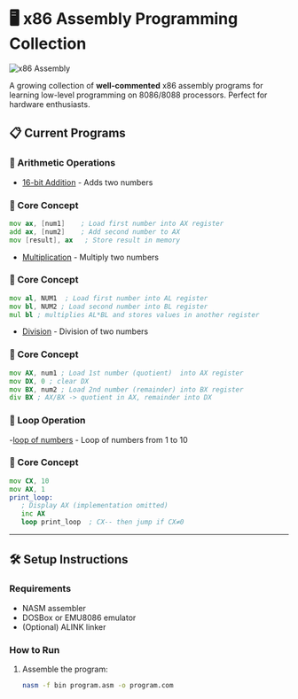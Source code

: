 # 🖥️ x86 Assembly Programming Collection

![x86 Assembly](https://img.shields.io/badge/Assembly-x86-red) 

A growing collection of **well-commented** x86 assembly programs for learning low-level programming on 8086/8088 processors. Perfect for hardware enthusiasts.

## 📋 Current Programs

### 🔢 Arithmetic Operations
- [16-bit Addition](arithmetic/addition.asm) - Adds two numbers

### 🧠 Core Concept
```asm
mov ax, [num1]    ; Load first number into AX register
add ax, [num2]    ; Add second number to AX
mov [result], ax   ; Store result in memory
```
- [Multiplication](Multiplication.asm) - Multiply two numbers

### 🧠 Core Concept
```asm
mov al, NUM1  ; Load first number into AL register
mov bl, NUM2 ; Load second number into BL register
mul bl ; multiplies AL*BL and stores values in another register 
```
- [Division](Division.asm) - Division of two numbers

### 🧠 Core Concept
```asm
mov AX, num1 ; Load 1st number (quotient)  into AX register
mov DX, 0 ; clear DX
mov BX, num2 ; Load 2nd number (remainder) into BX register
div BX ; AX/BX -> quotient in AX, remainder into DX
```
### 📜 Loop Operation
-[loop of numbers](loop.asm) - Loop of numbers from 1 to 10 

### 🧠 Core Concept

```asm
mov CX, 10
mov AX, 1
print_loop:
   ; Display AX (implementation omitted)
   inc AX
   loop print_loop  ; CX-- then jump if CX≠0
```

---

## 🛠️ Setup Instructions

### Requirements
- NASM assembler
- DOSBox or EMU8086 emulator
- (Optional) ALINK linker

### How to Run
1. Assemble the program:
   ```sh
   nasm -f bin program.asm -o program.com
